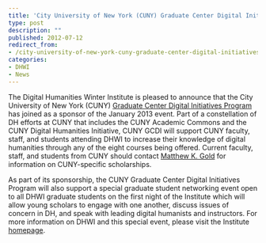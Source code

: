 ```yaml
---
title: 'City University of New York (CUNY) Graduate Center Digital Initiatives Program Joins DHWI!'
type: post
description: ""
published: 2012-07-12
redirect_from: 
- /city-university-of-new-york-cuny-graduate-center-digital-initiatives-program-joins-dhwi/
categories:
- DHWI
- News
---
```

The Digital Humanities Winter Institute is pleased to announce that the City University of New York (CUNY) [Graduate Center Digital Initiatives Program](http://gcdi.commons.gc.cuny.edu) has joined as a sponsor of the January 2013 event. Part of a constellation of DH efforts at CUNY that includes the CUNY Academic Commons and the CUNY Digital Humanities Initiative, CUNY GCDI will support CUNY faculty, staff, and students attending DHWI to increase their knowledge of digital humanities through any of the eight courses being offered. Current faculty, staff, and students from CUNY should contact [Matthew K. Gold](mailto:mgold@gc.cuny.edu) for information on CUNY-specific scholarships.

As part of its sponsorship, the CUNY Graduate Center Digital Initiatives Program will also support a special graduate student networking event open to all DHWI graduate students on the first night of the Institute which will allow young scholars to engage with one another, discuss issues of concern in DH, and speak with leading digital humanists and instructors. For more information on DHWI and this special event, please visit the Institute [homepage](http://www.mith.umd.edu/dhwi).
